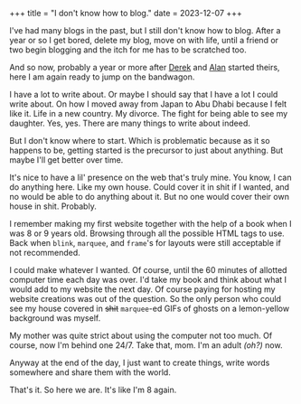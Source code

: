+++
title = "I don't know how to blog."
date = 2023-12-07
+++

I've had many blogs in the past, but I still don't know how to blog.
After a year or so I get bored, delete my blog, move on with life, until a friend or
two begin blogging and the itch for me has to be scratched too.

And so now, probably a year or more after <a href="https://famichiki.jp/@dwvcd">Derek</a> and
<a href="https://famichiki.jp/@alanb@mastodon.social">Alan</a> started theirs, here I am
again ready to jump on the bandwagon.

I have a lot to write about. Or maybe I should say that I have a lot I could write about.
On how I moved away from Japan to Abu Dhabi because I felt like it. Life in a new country.
My divorce. The fight for being able to see my daughter. Yes, yes. There are many things
to write about indeed.

But I don't know where to start. Which is problematic because as it so happens to be, getting
started is the precursor to just about anything. But maybe I'll get better over time.

It's nice to have a lil' presence on the web that's truly mine. You know, I can do anything here.
Like my own house. Could cover it in shit if I wanted, and no would be able to do anything about it.
But no one would cover their own house in shit. Probably.

I remember making my first website together with the help of a book when I was 8 or 9 years old.
Browsing through all the possible HTML tags to use.
Back when `blink`, `marquee`, and `frame`'s for layouts were still acceptable if not recommended.

I could make whatever I wanted. Of course, until the 60 minutes of allotted computer time each day was over.
I'd take my book and think about what I would add to my website the next day.
Of course paying for hosting my website creations was out of the question.
So the only person who could see my house covered in ~~shit~~ `marquee`-ed GIFs of ghosts
on a lemon-yellow background was myself.

My mother was quite strict about using the computer not too much.
Of course, now I'm behind one 24/7.
Take that, mom. I'm an adult _(oh?)_ now.

Anyway at the end of the day, I just want to create things, write words somewhere and share them with the world.

That's it. So here we are. It's like I'm 8 again.